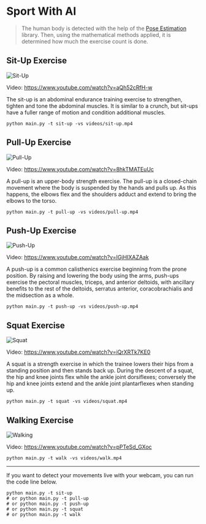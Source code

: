# Sport With AI

> The human body is detected with the help of the [Pose Estimation](https://github.com/google/mediapipe) library. Then, using the mathematical methods applied, it is determined how much the exercise count is done.

## Sit-Up Exercise
![Sit-Up](https://github.com/Furkan-Gulsen/Sport-With-AI/blob/main/output/output%20sit-up.gif)

Video: https://www.youtube.com/watch?v=aQh52cRfH-w

The sit-up is an abdominal endurance training exercise to strengthen, tighten and tone the abdominal muscles. It is similar to a crunch, but sit-ups have a fuller range of motion and condition additional muscles.
```
python main.py -t sit-up -vs videos/sit-up.mp4
```


## Pull-Up Exercise
![Pull-Up](https://github.com/Furkan-Gulsen/Sport-With-AI/blob/main/output/output%20pull-up.gif?raw=true)

Video: https://www.youtube.com/watch?v=8hkTMATEuUc

A pull-up is an upper-body strength exercise. The pull-up is a closed-chain movement where the body is suspended by the hands and pulls up. As this happens, the elbows flex and the shoulders adduct and extend to bring the elbows to the torso.
```
python main.py -t pull-up -vs videos/pull-up.mp4
```


## Push-Up Exercise
![Push-Up](https://github.com/Furkan-Gulsen/Sport-With-AI/blob/main/output/output%20push-up.gif?raw=true)

Video: https://www.youtube.com/watch?v=IGjHIXAZAak

A push-up is a common calisthenics exercise beginning from the prone position. By raising and lowering the body using the arms, push-ups exercise the pectoral muscles, triceps, and anterior deltoids, with ancillary benefits to the rest of the deltoids, serratus anterior, coracobrachialis and the midsection as a whole. 
```
python main.py -t push-up -vs videos/push-up.mp4
```


## Squat Exercise
![Squat](https://github.com/Furkan-Gulsen/Sport-With-AI/blob/main/output/output%20squat.gif)

Video: https://www.youtube.com/watch?v=iQrXRTk7KE0

A squat is a strength exercise in which the trainee lowers their hips from a standing position and then stands back up. During the descent of a squat, the hip and knee joints flex while the ankle joint dorsiflexes; conversely the hip and knee joints extend and the ankle joint plantarflexes when standing up.
```
python main.py -t squat -vs videos/squat.mp4
```


## Walking Exercise
![Walking](https://github.com/Furkan-Gulsen/Sport-With-AI/blob/main/output/output%20walking%20exercise.gif)

Video: https://www.youtube.com/watch?v=pPTeSd_GXoc

```
python main.py -t walk -vs videos/walk.mp4
```

---

If you want to detect your movements live with your webcam, you can run the code line below.
```
python main.py -t sit-up
# or python main.py -t pull-up
# or python main.py -t push-up
# or python main.py -t squat
# or python main.py -t walk
```
